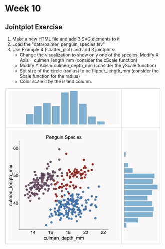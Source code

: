 # Week 10 
## Jointplot Exercise
<ol>
<li>Make a new HTML file and add 3 SVG elements to it</li>
<li>Load the "data/palmer_penguin_species.tsv"</li>
<li>Use Example 4 (scatter_plot) and add 3 jointplots:
    
    
<ul>
<li>
    Change the visualization to show only one of the species.
<il>
Modify X Axis = culmen_length_mm (consider the xScale function)
</il>
<li>
   Modify Y Axis = culmen_depth_mm (consider the yScale function)
</li>
    <li>
    Set size of the circle (radius) to be flipper_length_mm (consider the Scale function for the radius)
    </li>
<li>
     Color scale it by the island column.
</li>
</ul>
</li>
</ol>

<img src="../images/Example4.png" width=500px />

